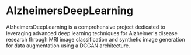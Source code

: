 # AlzheimersDeepLearning
AlzheimersDeepLearning is a comprehensive project dedicated to leveraging advanced deep learning techniques for Alzheimer's disease research through MRI image classification and synthetic image generation for data augmentation using a DCGAN architecture.
